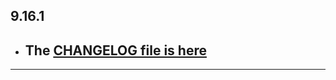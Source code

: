 ## 9.16.1

- ## The [CHANGELOG file is here](https://flutter-sound.canardoux.xyz/changelog.html)

-----------------------------------------------------------------------------------------------------------------------------------
